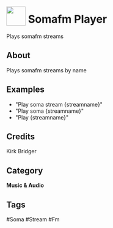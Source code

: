 # <img src="https://raw.githack.com/FortAwesome/Font-Awesome/master/svgs/solid/music.svg" card_color="#FF0000" width="50" height="50" style="vertical-align:bottom"/> Somafm Player
Plays somafm streams

## About
Plays somafm streams by name

## Examples
* "Play soma stream {streamname}"
* "Play soma {streamname}"
* "Play {streamname}"

## Credits
Kirk Bridger

## Category
**Music & Audio**

## Tags
#Soma
#Stream
#Fm

